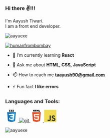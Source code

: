 ### Hi there ✌️!!!
I'm Aayush Tiwari. <br>
I am a front end developer.

<p align="left"> <img src="https://komarev.com/ghpvc/?username=aayuexe&label=Profile%20views&color=0e75b6&style=flat" alt="aayuexe" /> </p>

<p align="left"> <a href="https://twitter.com/humanfrombombay" target="blank"><img src="https://img.shields.io/twitter/follow/humanfrombombay?logo=twitter&style=for-the-badge" alt="humanfrombombay" /></a> </p>

- 🌱 I’m currently learning **React**

- 💬 Ask me about **HTML, CSS, JavaScript**

- 📫 How to reach me **taayush90@gmail.com**

- ⚡ Fun fact **I like errors**


<h3 align="left">Languages and Tools:</h3>
<p align="left"> <a href="https://www.w3schools.com/css/" target="_blank"> <img src="https://raw.githubusercontent.com/devicons/devicon/master/icons/css3/css3-original-wordmark.svg" alt="css3" width="40" height="40"/> </a> <a href="https://git-scm.com/" target="_blank"> <img src="https://www.vectorlogo.zone/logos/git-scm/git-scm-icon.svg" alt="git" width="40" height="40"/> </a> <a href="https://www.w3.org/html/" target="_blank"> <img src="https://raw.githubusercontent.com/devicons/devicon/master/icons/html5/html5-original-wordmark.svg" alt="html5" width="40" height="40"/> </a> <a href="https://developer.mozilla.org/en-US/docs/Web/JavaScript" target="_blank"> <img src="https://raw.githubusercontent.com/devicons/devicon/master/icons/javascript/javascript-original.svg" alt="javascript" width="40" height="40"/> </a> </p>

<p><img align="left" src="https://github-readme-stats.vercel.app/api?username=aayuexe&show_icons=true&theme=react" alt="aayuexe" /></p>



<!---
aayuexe/aayuexe is a ✨ special ✨ repository because its `README.md` (this file) appears on your GitHub profile.
You can click the Preview link to take a look at your changes.
--->
